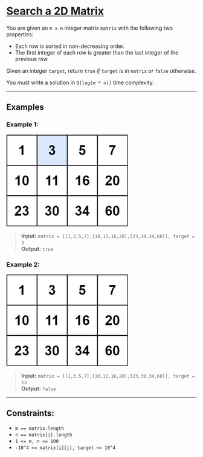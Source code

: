 # [Search a 2D Matrix](https://leetcode.com/problems/search-a-2d-matrix/)

You are given an `m x n` integer matrix `matrix` with the following two properties:

- Each row is sorted in non-decreasing order.
- The first integer of each row is greater than the last integer of the previous row.

Given an integer `target`, return `true` *if* `target` *is in* `matrix` *or* `false` *otherwise*.

You must write a solution in `O(log(m * n))` time complexity.

---

## Examples

### Example 1:
![ex1](../../Image/74-1.png)
> **Input:** `matrix = [[1,3,5,7],[10,11,16,20],[23,30,34,60]], target = 3`  
> **Output:** `true`

### Example 2:
![ex2](../../Image/74-2.png)
> **Input:** `matrix = [[1,3,5,7],[10,11,16,20],[23,30,34,60]], target = 13`  
> **Output:** `false`

---

## Constraints:
- `m == matrix.length`
- `n == matrix[i].length`
- `1 <= m, n <= 100`
- `-10^4 <= matrix[i][j], target <= 10^4`
